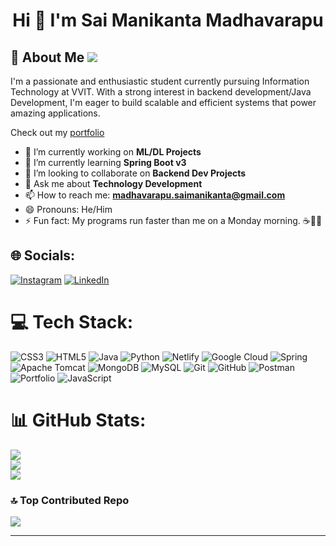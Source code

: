 ## <h1 align="center" size="18">Hi 👋 I'm Sai Manikanta Madhavarapu</h1>  
## :dart: About Me [![](https://visitcount.itsvg.in/api?id=21BQ1A1282&icon=0&color=0)](https://visitcount.itsvg.in)
I'm a passionate and enthusiastic student currently pursuing Information Technology at VVIT. With a strong interest in backend development/Java Development, I'm eager to build scalable and efficient systems that power amazing applications.

Check out my [portfolio](https://saimanikanta-msmk.netlify.app/)

- 🔭 I’m currently working on **ML/DL Projects**
- 🌱 I’m currently learning **Spring Boot v3**
- 👯 I’m looking to collaborate on **Backend Dev Projects**
- 💬 Ask me about **Technology Development**
- 📫 How to reach me: **madhavarapu.saimanikanta@gmail.com**
- 😄 Pronouns: He/Him
- ⚡ Fun fact: My programs run faster than me on a Monday morning. ☕🏃‍♂️

## 🌐 Socials:
[![Instagram](https://img.shields.io/badge/Instagram-%23E4405F.svg?logo=Instagram&logoColor=white)](https://instagram.com/https://www.instagram.com/saimanikanta697/) [![LinkedIn](https://img.shields.io/badge/LinkedIn-%230077B5.svg?logo=linkedin&logoColor=white)](https://linkedin.com/in/https://www.linkedin.com/in/saimanikantamadhavarapu/) 

# 💻 Tech Stack:
![CSS3](https://img.shields.io/badge/css3-%231572B6.svg?style=for-the-badge&logo=css3&logoColor=white) ![HTML5](https://img.shields.io/badge/html5-%23E34F26.svg?style=for-the-badge&logo=html5&logoColor=white) ![Java](https://img.shields.io/badge/java-%23ED8B00.svg?style=for-the-badge&logo=openjdk&logoColor=white) ![Python](https://img.shields.io/badge/python-3670A0?style=for-the-badge&logo=python&logoColor=ffdd54) ![Netlify](https://img.shields.io/badge/netlify-%23000000.svg?style=for-the-badge&logo=netlify&logoColor=#00C7B7) ![Google Cloud](https://img.shields.io/badge/GoogleCloud-%234285F4.svg?style=for-the-badge&logo=google-cloud&logoColor=white) ![Spring](https://img.shields.io/badge/spring-%236DB33F.svg?style=for-the-badge&logo=spring&logoColor=white) ![Apache Tomcat](https://img.shields.io/badge/apache%20tomcat-%23F8DC75.svg?style=for-the-badge&logo=apache-tomcat&logoColor=black) ![MongoDB](https://img.shields.io/badge/MongoDB-%234ea94b.svg?style=for-the-badge&logo=mongodb&logoColor=white) ![MySQL](https://img.shields.io/badge/mysql-4479A1.svg?style=for-the-badge&logo=mysql&logoColor=white) ![Git](https://img.shields.io/badge/git-%23F05033.svg?style=for-the-badge&logo=git&logoColor=white) ![GitHub](https://img.shields.io/badge/github-%23121011.svg?style=for-the-badge&logo=github&logoColor=white) ![Postman](https://img.shields.io/badge/Postman-FF6C37?style=for-the-badge&logo=postman&logoColor=white) ![Portfolio](https://img.shields.io/badge/Portfolio-%23000000.svg?style=for-the-badge&logo=firefox&logoColor=#FF7139) ![JavaScript](https://img.shields.io/badge/javascript-%23323330.svg?style=for-the-badge&logo=javascript&logoColor=%23F7DF1E)
# 📊 GitHub Stats:
![](https://github-readme-stats.vercel.app/api?username=21BQ1A1282&theme=swift&hide_border=false&include_all_commits=true&count_private=false)<br/>
![](https://github-readme-streak-stats.herokuapp.com/?user=21BQ1A1282&theme=swift&hide_border=false)<br/>
![](https://github-readme-stats.vercel.app/api/top-langs/?username=21BQ1A1282&theme=swift&hide_border=false&include_all_commits=true&count_private=false&layout=compact)

### 🔝 Top Contributed Repo
![](https://github-contributor-stats.vercel.app/api?username=21BQ1A1282&limit=5&theme=dark&combine_all_yearly_contributions=true)

---


<!-- Proudly created with GPRM ( https://gprm.itsvg.in ) -->
